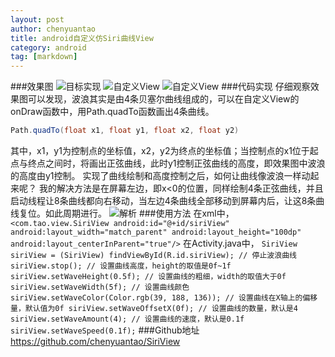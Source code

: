 ```yaml
---
layout: post
author: chenyuantao
title: android自定义仿Siri曲线View
category: android
tag: [markdown]
---
```


###效果图
![目标实现](http://img.ui.cn/data/file/2/4/0/236042.gif?imageView2/2/w/900/q/90)
![自定义View](http://img.blog.csdn.net/20160616230719521)
![自定义View](http://img.blog.csdn.net/20160616230739130)
###代码实现
仔细观察效果图可以发现，波浪其实是由4条贝塞尔曲线组成的，可以在自定义View的onDraw函数中，用Path.quadTo函数画出4条曲线。
```java
Path.quadTo(float x1, float y1, float x2, float y2)
``` 
其中，x1，y1为控制点的坐标值，x2，y2为终点的坐标值；当控制点的x1位于起点与终点之间时，将画出正弦曲线，此时y1控制正弦曲线的高度，即效果图中波浪的高度由y1控制。
实现了曲线绘制和高度控制之后，如何让曲线像波浪一样动起来呢？
我的解决方法是在屏幕左边，即x<0的位置，同样绘制4条正弦曲线，并且启动线程让8条曲线都向右移动，当左边4条曲线全部移动到屏幕内后，让这8条曲线复位。如此周期进行。
![解析](http://img.blog.csdn.net/20160616232218323)
###使用方法
在xml中，
`
<com.tao.view.SiriView
        android:id="@+id/siriView"
        android:layout_width="match_parent"
        android:layout_height="100dp"
        android:layout_centerInParent="true"/>
`
在Activity.java中，
`
SiriView siriView = (SiriView) findViewById(R.id.siriView);
// 停止波浪曲线
siriView.stop();
// 设置曲线高度，height的取值是0f~1f
siriView.setWaveHeight(0.5f);
// 设置曲线的粗细，width的取值大于0f
siriView.setWaveWidth(5f);
// 设置曲线颜色
siriView.setWaveColor(Color.rgb(39, 188, 136));
// 设置曲线在X轴上的偏移量，默认值为0f
siriView.setWaveOffsetX(0f);
// 设置曲线的数量，默认是4
siriView.setWaveAmount(4);
// 设置曲线的速度，默认是0.1f
siriView.setWaveSpeed(0.1f);
`
###Github地址
https://github.com/chenyuantao/SiriView


       

